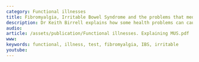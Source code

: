 ```yaml
---
category: Functional illnesses
title: Fibromyalgia, Irritable Bowel Syndrome and the problems that medical tests don’t show up
description: Dr Keith Birrell explains how some health problems can cause such misery without anything to find when you do a test
audio: 
article: /assets/publication/Functional illnesses. Explaining MUS.pdf
www: 
keywords: functional, illness, test, fibromyalgia, IBS, irritable
youtube:
--- 
```

